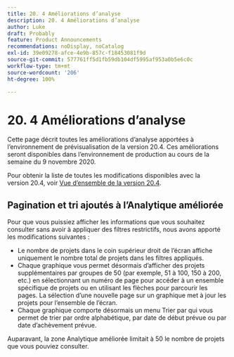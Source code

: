 ```yaml
---
title: ​20. 4 Améliorations d’analyse
description: ​20. 4 Améliorations d’analyse
author: Luke
draft: Probably
feature: Product Announcements
recommendations: noDisplay, noCatalog
exl-id: 39e09278-afce-4e9b-857c-f18453081f9d
source-git-commit: 577761ff5d1fb59db104df5995af953a0b5e6c0c
workflow-type: tm+mt
source-wordcount: '206'
ht-degree: 100%

---
```


# &#x200B;20. 4 Améliorations d’analyse

Cette page décrit toutes les améliorations d’analyse apportées à l’environnement de prévisualisation de la version 20.4. Ces améliorations seront disponibles dans l’environnement de production au cours de la semaine du 9 novembre 2020.

Pour obtenir la liste de toutes les modifications disponibles avec la version 20.4, voir [Vue d’ensemble de la version 20.4](../../../product-announcements/product-releases/20.4-release-activity/20-4-release-overview.md).

## Pagination et tri ajoutés à l’Analytique améliorée

Pour que vous puissiez afficher les informations que vous souhaitez consulter sans avoir à appliquer des filtres restrictifs, nous avons apporté les modifications suivantes :

* Le nombre de projets dans le coin supérieur droit de l’écran affiche uniquement le nombre total de projets dans les filtres appliqués.
* Chaque graphique vous permet désormais d’afficher des projets supplémentaires par groupes de 50 (par exemple, 51 à 100, 150 à 200, etc.) en sélectionnant un numéro de page pour accéder à un ensemble spécifique de projets ou en utilisant les flèches pour parcourir les pages. La sélection d’une nouvelle page sur un graphique met à jour les projets pour l’ensemble de l’écran.
* Chaque graphique comporte désormais un menu Trier par qui vous permet de trier par ordre alphabétique, par date de début prévue ou par date d’achèvement prévue.

Auparavant, la zone Analytique améliorée limitait à 50 le nombre de projets que vous pouviez consulter.
